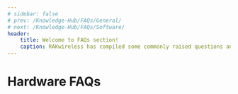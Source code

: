 ```yaml
---
# sidebar: false
# prev: /Knowledge-Hub/FAQs/General/
# next: /Knowledge-Hub/FAQs/Software/
header:
    title: Welcome to FAQs section!
    caption: RAKwireless has compiled some commonly raised questions and categorized them into three — General, Hardware, and Software. Browse through these sections to answer your inquiries and provide you more information about the products. If you have unanswered questions left, message us through the chat box or immerse in the RAKWireless Forum.
---
```


<!-- ![Hardware FAQ Logo](/assets/images/faq/hardware/hardware-faq.svg) -->
# Hardware FAQs

<faq default-opened>
<template #question>
1. Can we develop our own Applications in RAK’s LoRaWAN modules?
</template>
<template #answer>

Yes, with the newly released **RAK RUI API**, it is now possible to connect specific sensors in your device. You will be able to customize your own firmware for your specific needs whether be a project or even as a hobby. Check out this [Guide](https://doc.rakwireless.com/developer-tools/developer-tools/getting-started) for more information about RAK RUI API. You can also check out this sample [Firmware Customizing](https://doc.rakwireless.com/rak7204-lora-environmental-sensor/firmware-customizing) guide on how to upload your firmware to your device.

</template>
</faq>

<faq>
<template #question>
2. What are the external interfaces in RAK5205 Wistrio LPWAN Tracker? What are the frequency bands that it supports and how many GPIOs are there?
</template>
<template #answer>

The RAK5205 LPWAN Tracker board is built on the Semtech SX1276 chip, with the STM32L1 MCU at its core. It supports **I2C, GPIOs, UART and ADC interfaces**. The board supports all LoRaWAN frequency channels (EU433, EU868, CN470 , US915, AS920, AS923, AU915, KR920, IN865) which is easy to configure while building the firmware from the source code. The RAK5205 has 7 GPIOs labeled as **PA8, PB3, PB5, SWD*TMS, SWD* CLK, LED1_PA12 and LED2_PB4**. Checkout the [RAK5205 Datasheet](/en-us/datasheet/rak5205/pin-definition.html) for a full overview of the pinout diagram.

</template>
</faq>

<faq>
<template #question>
3. What are the frequencies supported by RAK Gateways?
</template>
<template #answer>

RAK Gateways support all LoRaWAN frequency channels as shown in the list provided below:

- EU433
- CN470
- IN865
- EU868
- AU915
- US915
- AS920
- KR920
- AS923

</template>
</faq>

<faq>
<template #question>
4. Will the RAK2245 Pi Hat work with the newly released Raspberry Pi 4?
</template>
<template #answer>

Yes. We have provided a pre-compiled firmware image that you can just easily use and flash it into your Raspberry Pi 4. You can check out the [RAK2245 - Pi Hat Device Firmware Setup](/en-us/quick-start-guide/gateways/rak2245-pi-hat-edition/device-firmware-setup.html) guide on how to burn the firmware image into your Raspberry Pi device.

Note:

- Use the official **USB-C Power supply** to have a stable power supply

</template>
</faq>

<faq>
<template #question>
5. What is the range that I can achieve with LoRa?
</template>
<template #answer>

Technically, one can achieve with a range of **10-15 km** but there are a lot of factors that one should consider like placement of gateway, type of antenna used, message payload, physical obstructions and many more. In Rakwireless, we have obtained with a range of **20km** through the use of the **RAK7249 Macro Outdoor Gateway.** Checkout the [RAKwireless LoRaWAN Coverage Drive Test Document](https://downloads.rakwireless.com/en/LoRa/DIY-Gateway-RAK7249/Application-Notes/RAKwireless_LoRAWAN_Coverage_Drive_Test_Report.pdf) to learn more.

</template>
</faq>

<faq>
<template #question>
6. What is the meaning of the LED of the RAK612 LPWAN Button?
</template>
<template #answer>

Whenever the keys 1 - 4 is pressed, the corresponding basket light under each key lights up for 300ms. To enter Configuration Mode, long press Key 1 for at least 500 ms. Press Key 1 again for at least 500 ms to exit Configuration Mode.

| Mode                    | Red LED     | Green LED | Blue LED                  |
| ----------------------- | ----------- | --------- | ------------------------- |
| Configuration Mode      | Steady ON   | OFF       | OFF                       |
| Transmission Successful | ON          | OFF       | Flash Twice after Red LED |
| Transmission Fail       | Flash Twice | OFF       | OFF                       |
| USB Cable Plugged       | OFF         | ON        | OFF                       |

</template>
</faq>

<faq>
<template #question>
7. What is the average power consumption of the RAK7249 Macro Outdoor Gateway with LTE working for both 8-channel and 16-channel LoRa?
</template>
<template #answer>

- Note: To attain such test condition, settings must be followed below:
  - **GPS and Wi-Fi**: Disabled
  - **4G and LoRa**: Enabled

* **At 8-Channels Working**

  - 12V DC Power Supply-Average Power: 12 Volts x 0.32 Amperes = **8.84 Watts**
  - PoE 48V Power Supply-Average Power: 48 Volts x 0.1 Amperes = **4.8 Watts**

* **At 16-Channels Working**
  - 12V DC Power Supply-Average Power: 12 Volts x 0.46 Amperes = **5.52 Watts**
  - PoE 48V Power Supply-Average Power: 48 Volts x 0.13 Amperes = **6.24 Watts**

</template>
</faq>

<faq>
<template #question>
8. How many lora modules does RAK currently have? What are the features of each module?
</template>
<template #answer>

The following are the available modules: **RAK4200, RAK4270, RAK4600, RAK4260,RAK811 and RAK3172**. The features of each module are shown in the following table:

| Module Name     | RAK4200                                                        | RAK4270                                                                                | RAK4600                                                      | RAK4260                                                                        | RAK811                                                         | RAK3172                                                         |
| --------------- | -------------------------------------------------------------- | -------------------------------------------------------------------------------------- | ------------------------------------------------------------ | ------------------------------------------------------------------------------ | -------------------------------------------------------------- | --------------------------------------------------------------- |
| MCU             | STM32L071KB                                                    | STM32L071KB                                                                            | nRF52832                                                     | ATSAMR34J18B                                                                   | STM32L151CBU6                                                  | STM32WLE5CC                                                     |
| LoRa Chip       | SX1276                                                         | SX1262                                                                                 | SX1276                                                       | Integrated in the ATSAMR34J18B chip                                            | SX1276                                                         | Integrated in the STM32WLE5CC chip                              |
| 32M TCXO        | Not supported                                                  | Not supported                                                                          | Not supported                                                | Supported                                                                      | Supported                                                      | Integrated, supported                                           |
| Support Mode    | PA_BOOST mode • Receive mode                                   | • PA_BOOST mode • Receive mode                                                         | • PA_BOOST mode • Receive mode                               | • PA_BOOST mode • RFO_HF mode • Receive mode                                   | • PA_BOOST mode • RFO_HF mode • Receive mode                   | PA_BOOST mode Receive mode                                      |
| TX Power        | **PA_BOOST**: 20dB max                                         | **PA_BOOST:** 22dB max                                                                 | **PA_BOOST:** 20dB max BT: -20~4dB                           | **PA_BOOST:** 20dB RFO_HF mode: 14dB max                                       | **PA_BOOST**: 20dB max  **RFO_HF mode**: 14dB max              | PA_BOOST: 22dB max                                              |
| Frequency       | **RAK4200H**: 868Mhz, 915Mhz  **RAK4200L**: 433Mhz, 470~510Mhz | **RAK4270(H):** IN865, EU868, AU915, US915, KR920, AS923  **RAK4270(L):** EU433, CN470 | **RAK4600(H):** IN865, EU868, AU915, US915, KR920, AS923     | **RAK4260(H):** IN865, EU868, AU915, US915, KR920, AS923                       | **RAK4200H**: 868Mhz, 915Mhz  **RAK4200L**: 433Mhz, 470~510Mhz | IN865, EU868, US915, AU915, KR920, AS923, RU864                 |
| Form Factor     | 15 x 15.5 x 2.5 mm                                             | 15 x 15.5 x 2.5 mm                                                                     | 15 x 23 x 2.5 mm                                             | 15x15x1.8mm                                                                    | 22x14x1.7mm                                                    | 15 x 15.5 x 3.5 mm                                              |
| I/O ports       | 2 UART ports 1 I2C port SWD port 2 GPIOs                       | 2 UART ports 1 I2C port SWD port 4 GPIOs                                               | 2 UART ports 1 I2C port 1 SWD port 1 NFC port 2 GPIOs        | 2 UART ports 1 I2C port 1 SWD port 1 SPI port 1 USB port 3 ADCs 3 GPIOs 2 PTCs | 2 UART ports 1 I2C ports 6 ADCs 8 GPIOs                        | 2 UART ports 1 I2C port 1 SPI port SWD port 6 GPIOs 5 Analog in |
| Receive Current | **LoRa Receive**: 15mA                                         | **LoRa Receive:** 15mA                                                                 | **LoRa Receive:** 17mA **BT Receive:** 11.5mA                | **LoRa Receive:** 13.6mA                                                       | **LoRa Receive**: 16mA                                         | 5.22 mA                                                         |
| Tx current      | **LoRa PA_BOOST**: 124mA                                       | **LoRa PA_BOOST:** 124mA                                                               | **LoRa PA_BOOST&BT sleep:** 125mA  **BT tx&LoRa sleep:** 9mA | **PA_BOOST@20dB:** 126mA  **RFO@14dB:** 33mA                                   | **PA_BOOST@20dB**: 126mA  **RFO@14dB**: 33mA                   | 87 mA (@20dBm 868 MHz)                                          |
| Sleep Current   | 1.5uA                                                          | 1.5uA                                                                                  | 2.0uA                                                        | 860nA                                                                          | 10uA                                                           | 1.69 uA                                                         |
| Supply Voltage  | 2.0 - 3.6V                                                     | 2.0 - 3.6V                                                                             | 2.0 - 3.6V                                                   | 1.8V - 3.6V                                                                    | 3V - 3.45V                                                     | 2.0 - 3.6V                                                      |
| RF port         | •LoRa with Ipex •Stamp pinout without Ipex                     | •LoRa with Ipex •Stamp pinout without Ipex                                             | •LoRa with Ipex •BT with Ipex                                | Stamp pinout without Ipex                                                      | Stamp pinout without Ipex                                      | LoRa with Ipex Stamp pinout without Ipex                        |
| Pin Count       | 20                                                             | 20                                                                                     | 42                                                           | 36                                                                             | 34                                                             | 32                                                              |
| Program Tool    | J-link                                                         | J-link                                                                                 | J-link                                                       | J-link                                                                         | UART                                                           | UART, J-link                                                    |
</template>
</faq>

<faq>
<template #question>
9. What is the difference between all Raspberry Pi based LPWAN Gateways that RAK currently offers?
</template>
<template #answer>

Currently, RAKwireless offers 4 Raspberry Pi Based LoRaWAN Gateways namely RAK7246G, RAK7246, RAK7243 and RAK7244.

|                        | RAK7246                     | RAK7246G                    | RAK7243                         | RAK7244                         |
| ---------------------- | --------------------------- | --------------------------- | ------------------------------- | ------------------------------- |
| Platform               | Raspberry Pi Zero W         | Raspberry Pi Zero W         | Raspberry Pi 3B+                | Raspberry Pi 4                  |
| LoRa Concentrator Chip | SX1308                      | SX1308                      | SX1301                          | SX1301                          |
| Tx Power               | 20dbm                       | 20dbm                       | 27dBm                           | 27dBm                           |
| Rx Sensitivity         | -139dbm @ SF12 at 125kHz    | -139dbm @ SF12 at 125kHz    | -139dbm @ SF12 at 125kHz        | -139dbm @ SF12 at 125kHz        |
| GPS                    | N/A                         | Ublox MAX-7Q                | Ublox MAX-7Q                    | Ublox MAX-7Q                    |
| Enclosure              | Acrylic                     | Acrylic                     | Metal                           | Metal                           |
| Cost                   | \$99                        | \$114                       | \$199                           | \$212                           |
| Target Use Case        | Development Platform in Lab | Development Platform in Lab | Development and Real Deployment | Development and Real Deployment |

</template>
</faq>
<!-- <rk-faq-footer/> -->


<faq>
<template #question>
10. What is the difference between all antennas that RAK currently offers?
</template>
<template #answer>

The following is a comparison between the antennas available in our store:

| Antenna Model              | 905000 / 905001     | RAKARG15           | RAKARJ14           | RAKARJ15           | RAKARJ16           | RAKARJ17           | RAKARJ18               | RAKARJ19               |
| -------------------------- | ------------------- | ------------------ | ------------------ | ------------------ | ------------------ | ------------------ | ---------------------- | ---------------------- |
| Frequency Range            | 858MHz ~ 878MHz     | 900MHz ~ 930MHz    | 902MHz ~ 928MHz    | 863MHz ~ 870MHz    | 902MHz ~ 928MHz    | 863MHz ~ 870MHz    | 900MHz ~ 930MHz        | 853MHz ~ 883MHz        |
| Peak Gain                  | 8.0dBi              | 8.0dBi             | 2.3dBi             | 2.8dBi             | 2.3dBi             | 2.8dBi             | 1.2dBi                 | 2.3dBi                 |
| VSWR                       | ≤ 1.5               | ≤ 1.5              | ≤ 1.5              | ≤ 1.3              | ≤ 1.5              | ≤ 1.3              | ≤ 2.0                  | ≤ 2.0                  |
| Efficiency                 | ≤ 69%               | ≤ 65%              | > 80%              | > 80%              | > 80%              | > 80%              | N/A                    | N/A                    |
| Feed Impedance             | 50Ω                 | 50Ω                | 50Ω                | 50Ω                | 50Ω                | 50Ω                | 50Ω                    | 50Ω                    |
| Polarization               | Vertical            | Vertical           | Vertical           | Vertical           | Vertical           | Vertical           | Vertical               | Vertical               |
| Cover Material (Color)     | Fiberglass (White)  | Fiberglass (White) | Plastic (White)    | Plastic (White)    | Plastic (Black)    | Plastic (Black)    | Plastic (Black)        | Plastic (Black)        |
| Connector Type             | N-type Male         | N-type Male        | RP-SMA             | RP-SMA             | RP-SMA             | RP-SMA             | RP-SMA                 | RP-SMA                 |
| Dimension (mm)             | Փ 25.0mm x 1300.0mm | Փ 25.0mm x 900.0mm | Փ 13.0mm x 198.0mm | Փ 13.0mm x 198.0mm | Փ 13.0mm x 198.0mm | Փ 13.0mm x 198.0mm | Փ 8.2-10.0mm x 142.0mm | Փ 8.2-10.0mm x 142.0mm |
| Operation Temperature (°C) | Vertical            | Vertical           | Vertical           | Vertical           | Vertical           | Vertical           | Vertical               | Vertical               |
| Humidity Range             | Vertical            | Vertical           | Vertical           | Vertical           | Vertical           | Vertical           | Vertical               | Vertical               |


</template>
</faq>

<faq>
<template #question>
10. Do all RAK gateways have GPS? Is it necessary at all?
</template>
<template #answer>

Yes, except for RAK7258 WisGate Edge Lite, which is an indoor gateway. All gateways have either a built-in GPS or have an input to use an external one. The GPS is mandatory for Class B, so that the beacons are all synchronized and to use multicasting as well.


</template>
</faq>

<faq>
<template #question>
11. How to factory reset the gateway? 
</template>
<template #answer>

- For WisGate Edge Gateways:
    
    - There are two ways to do a factory reset. One is from the Web UI: go to System > Backup/Flash Firmware > Perform reset. The second option is the reset button of the gateway itself by holding it for 10+ seconds.

- For WisGate Developer Gateways:
  
    - Reflash the firmware image on the SD card. On how to do so, refer to the documentation for the product in question.

</template>
</faq>



